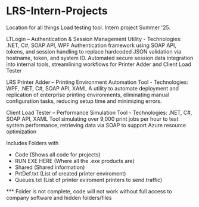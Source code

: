 # LRS-Intern-Projects
Location for all things Load testing tool. Intern project Summer '25.

LTLogin – Authentication & Session Management Utility - Technologies: .NET, C#, SOAP API, WPF Authentication framework using SOAP API, tokens, and session handling to replace hardcoded JSON validation via hostname, token, and system ID. Automated secure session data integration into internal tools, streamlining workflows for Printer Adder and Client Load Tester

LRS Printer Adder – Printing Environment Automation Tool - Technologies: WPF, .NET, C#, SOAP API, XAML A utility to automate deployment and replication of enterprise printing environments, eliminating manual configuration tasks, reducing setup time and minimizing errors.

Client Load Tester – Performance Simulation Tool - Technologies: .NET, C#, SOAP API, XAML Tool simulating over 9,000 print jobs per hour to test system performance, retrieving data via SOAP to support Azure resource optimization

Includes Folders with
- Code (Shows all code for projects)
- RUN EXE HERE (Where all the .exe products are)
- Shared (Shared information)
- PrtDef.txt (List of created printer enviroment)
- Queues.txt (List of printer eviroment printers to send traffic)
  
*** Folder is not complete, code will not work without full access to company software and hidden folders/files
